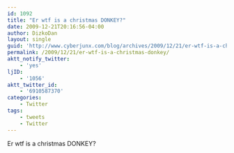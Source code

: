 ```yaml
---
id: 1092
title: "Er wtf is a christmas DONKEY?"
date: 2009-12-21T20:16:56-04:00
author: DizkoDan
layout: single
guid: 'http://www.cyberjunx.com/blog/archives/2009/12/21/er-wtf-is-a-christmas-donkey/'
permalink: /2009/12/21/er-wtf-is-a-christmas-donkey/
aktt_notify_twitter:
    - 'yes'
ljID:
    - '1056'
aktt_twitter_id:
    - '6910587370'
categories:
    - Twitter
tags:
    - tweets
    - Twitter
---
```


Er wtf is a christmas DONKEY?